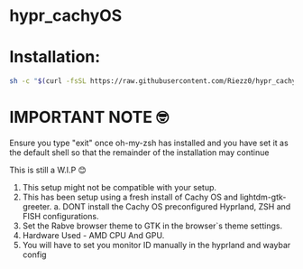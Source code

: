 # hypr_cachyOS

# Installation:

```bash
sh -c "$(curl -fsSL https://raw.githubusercontent.com/Riezz0/hypr_cachyOS/refs/heads/main/get-repo.sh)"
```

# IMPORTANT NOTE 🤓
Ensure you type "exit" once oh-my-zsh has installed and 
you have set it as the default shell so that the remainder of 
the installation may continue

This is still a W.I.P 😊

1. This setup might not be compatible with your setup. 
2. This has been setup using a fresh install of Cachy OS and lightdm-gtk-greeter.
    a. DONT install the Cachy OS preconfigured Hyprland, ZSH and FISH configurations.
3. Set the Rabve browser theme to GTK in the browser`s theme settings.
4. Hardware Used - AMD CPU And GPU.
5. You will have to set you monitor ID manually in the hyprland and waybar config

